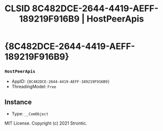 ﻿---
title: "CLSID 8C482DCE-2644-4419-AEFF-189219F916B9 | HostPeerApis"
excerpt: What is COM-Object CLSID 8C482DCE-2644-4419-AEFF-189219F916B9?
---

# {8C482DCE-2644-4419-AEFF-189219F916B9}

### `HostPeerApis`
* AppID: `{8C482DCE-2644-4419-AEFF-189219F916B9}`
* ThreadingModel: `Free`

## Instance

* Type: `__ComObject`

MIT License. Copyright (c) 2021 Strontic.


